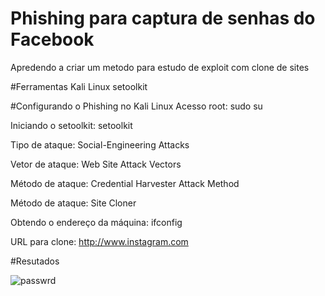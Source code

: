 # Phishing para captura de senhas do Facebook
Apredendo a criar um metodo para estudo de exploit com clone de sites

#Ferramentas
Kali Linux
setoolkit

#Configurando o Phishing no Kali Linux
Acesso root: sudo su

Iniciando o setoolkit: setoolkit

Tipo de ataque: Social-Engineering Attacks

Vetor de ataque: Web Site Attack Vectors

Método de ataque: Credential Harvester Attack Method 

Método de ataque: Site Cloner

Obtendo o endereço da máquina: ifconfig

URL para clone: http://www.instagram.com

#Resutados

![passwrd](https://github.com/user-attachments/assets/d1243079-9aad-411c-96b6-0d30a3cca461)
